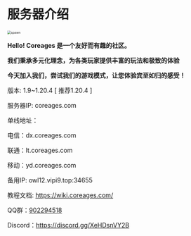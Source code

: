 # 服务器介绍

<img src="/Newplayer/image/spawn.png" alt="spawn" style="zoom:50%;" />


**Hello! Coreages 是一个友好而有趣的社区。**

**我们秉承多元化理念，为各类玩家提供丰富的玩法和极致的体验**

**今天加入我们，尝试我们的游戏模式，让您体验宾至如归的感受！**



版本: 1.9~1.20.4 [ 推荐1.20.4 ] 

服务器IP: coreages.com 

单线地址： 

电信：dx.coreages.com 

联通：lt.coreages.com 

移动：yd.coreages.com 

备用IP: owl12.vipi9.top:34655 

教程文档: https://wiki.coreages.com/ 

QQ群：[902294518](https://qm.qq.com/q/RXH536hWso)

Discord：https://discord.gg/XeHDsnVY2B
